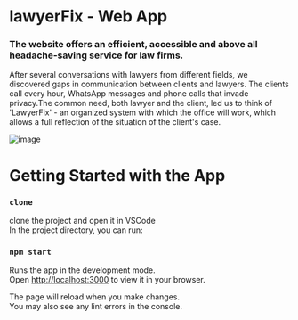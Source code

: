 # lawyerFix - Web App 
### The website offers an efficient, accessible and above all headache-saving service for law firms.
After several conversations with lawyers from different fields, we discovered gaps in communication between clients and lawyers. The clients call every hour, WhatsApp messages and phone calls that invade privacy.The common need, both lawyer and the client, led us to think of 'LawyerFix' - an organized system with which the office will work, which allows a full reflection of the situation of the client's case.

![image](https://user-images.githubusercontent.com/77155986/212078415-b4e3859a-888d-40b0-9d06-4e3df7e056e8.png)

# Getting Started with the App

### `clone`
clone the project and open it in VSCode\
In the project directory, you can run:

### `npm start`

Runs the app in the development mode.\
Open [http://localhost:3000](http://localhost:3000) to view it in your browser.

The page will reload when you make changes.\
You may also see any lint errors in the console.
